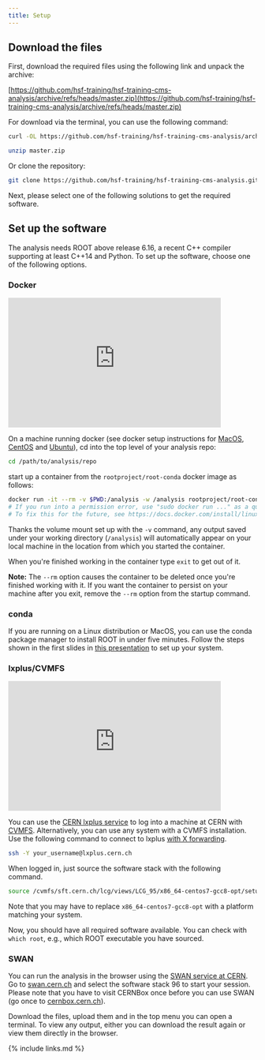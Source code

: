 ```yaml
---
title: Setup
---
```


## Download the files

First, download the required files using the following link and unpack the archive:

[https://github.com/hsf-training/hsf-training-cms-analysis/archive/refs/heads/master.zip](https://github.com/hsf-training/hsf-training-cms-analysis/archive/refs/heads/master.zip)

For download via the terminal, you can use the following command:

```bash
curl -OL https://github.com/hsf-training/hsf-training-cms-analysis/archive/refs/heads/master.zip

unzip master.zip
```
Or clone the repository:

```bash
git clone https://github.com/hsf-training/hsf-training-cms-analysis.git
```

Next, please select one of the following solutions to get the required software.

## Set up the software

The analysis needs ROOT above release 6.16, a recent C++ compiler supporting at least C++14 and Python. To set up the software, choose one of the following options.

### Docker
<iframe width="431" height="263" src="https://www.youtube.com/embed/CMM03xbsYRg?list=PLKZ9c4ONm-Vk0wnDKaaovoEkOk3PVdL0V" frameborder="0" allow="accelerometer; autoplay; encrypted-media; gyroscope; picture-in-picture" allowfullscreen></iframe>

On a machine running docker (see docker setup instructions for [MacOS](https://docs.docker.com/docker-for-mac/install/), [CentOS](https://docs.docker.com/install/linux/docker-ce/centos/) and [Ubuntu](https://docs.docker.com/install/linux/docker-ce/ubuntu/)), cd into the top level of your analysis repo:

```bash
cd /path/to/analysis/repo
```

start up a container from the `rootproject/root-conda` docker image as follows:

```bash
docker run -it --rm -v $PWD:/analysis -w /analysis rootproject/root-conda:6.18.04 /bin/bash
# If you run into a permission error, use "sudo docker run ..." as a quick fix.
# To fix this for the future, see https://docs.docker.com/install/linux/linux-postinstall/
```

Thanks the volume mount set up with the `-v` command, any output saved under your working directory (`/analysis`) will automatically appear on your local machine in the location from which you started the container.

When you're finished working in the container type `exit` to get out of it.

**Note:** The `--rm` option causes the container to be deleted once you're finished working with it. If you want the container to persist on your machine after you exit, remove the `--rm` option from the startup command.

### conda

If you are running on a Linux distribution or MacOS, you can use the conda package manager to install ROOT in under five minutes. Follow the steps shown in the first slides in [this presentation](https://indico.cern.ch/event/759388/contributions/3306849/attachments/1816254/2968550/root_conda_forge.pdf) to set up your system.

### lxplus/CVMFS
<iframe width="431" height="263" src="https://www.youtube.com/embed/S-ZYK6kvxv8?list=PLKZ9c4ONm-Vk0wnDKaaovoEkOk3PVdL0V" frameborder="0" allow="accelerometer; autoplay; encrypted-media; gyroscope; picture-in-picture" allowfullscreen></iframe>

You can use the [CERN lxplus service](http://information-technology.web.cern.ch/services/lxplus-service) to log into a machine at CERN with [CVMFS](https://cernvm.cern.ch/portal/filesystem). Alternatively, you can use any system with a CVMFS installation. Use the following command to connect to lxplus [with X forwarding](https://unix.stackexchange.com/questions/12755/how-to-forward-x-over-ssh-to-run-graphics-applications-remotely).

```bash
ssh -Y your_username@lxplus.cern.ch
```

When logged in, just source the software stack with the following command.

```bash
source /cvmfs/sft.cern.ch/lcg/views/LCG_95/x86_64-centos7-gcc8-opt/setup.sh
```

Note that you may have to replace `x86_64-centos7-gcc8-opt` with a platform matching your system.

Now, you should have all required software available. You can check with `which root`, e.g., which ROOT executable you have sourced.

### SWAN

You can run the analysis in the browser using the [SWAN service at CERN](http://swan.web.cern.ch/). Go to [swan.cern.ch](https://swan.cern.ch) and select the software stack 96 to start your session. Please note that you have to visit CERNBox once before you can use SWAN (go once to [cernbox.cern.ch](https://cernbox.cern.ch)).



Download the files, upload them and in the top menu you can open a terminal. To view any output, either you can download the result again or view them directly in the browser.

{% include links.md %}
